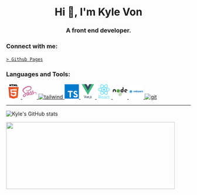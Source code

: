 <h1 align="center">Hi 👋, I'm Kyle Von</h1>
<h3 align="center">A front end developer.</h3>

<h3 align="left">Connect with me:</h3>

[`> Github Pages`](https://jhxxs.github.io "🍵路漫漫其修远兮")

<p align="left"></p>

<h3 align="left">Languages and Tools:</h3>
<p align="left">
<!-- <a href="https://www.w3schools.com/css/" target="_blank" rel="noreferrer"> <img src="https://raw.githubusercontent.com/devicons/devicon/master/icons/css3/css3-original-wordmark.svg" alt="css3" width="40" height="40"/> </a>  -->
<a href="https://www.w3.org/html/" target="_blank" rel="noreferrer"> <img src="https://raw.githubusercontent.com/devicons/devicon/master/icons/html5/html5-original-wordmark.svg" alt="html5" width="40" height="40"/> </a> 
<a href="https://sass-lang.com" target="_blank" rel="noreferrer"> <img src="https://raw.githubusercontent.com/devicons/devicon/master/icons/sass/sass-original.svg" alt="sass" width="40" height="40"/> </a>
 <a href="https://tailwindcss.com/" target="_blank" rel="noreferrer"> <img src="https://www.vectorlogo.zone/logos/tailwindcss/tailwindcss-icon.svg" alt="tailwind" width="40" height="40"/> </a> 
 <a href="https://www.typescriptlang.org/" target="_blank" rel="noreferrer"> <img src="https://raw.githubusercontent.com/devicons/devicon/master/icons/typescript/typescript-original.svg" alt="typescript" width="40" height="40"/> </a> 
<!-- <a href="https://developer.mozilla.org/en-US/docs/Web/JavaScript" target="_blank" rel="noreferrer"> <img src="https://raw.githubusercontent.com/devicons/devicon/master/icons/javascript/javascript-original.svg" alt="javascript" width="40" height="40"/> </a> --> 
 <a href="https://vuejs.org/" target="_blank" rel="noreferrer"> <img src="https://raw.githubusercontent.com/devicons/devicon/master/icons/vuejs/vuejs-original-wordmark.svg" alt="vuejs" width="40" height="40"/> </a>
 <a href="https://reactjs.org/" target="_blank" rel="noreferrer"> <img src="https://raw.githubusercontent.com/devicons/devicon/master/icons/react/react-original-wordmark.svg" alt="react" width="40" height="40"/> </a>
 <a href="https://nodejs.org" target="_blank" rel="noreferrer"> <img src="https://raw.githubusercontent.com/devicons/devicon/master/icons/nodejs/nodejs-original-wordmark.svg" alt="nodejs" width="40" height="40"/> </a> 
 <a href="https://webpack.js.org" target="_blank" rel="noreferrer"> <img src="https://raw.githubusercontent.com/devicons/devicon/d00d0969292a6569d45b06d3f350f463a0107b0d/icons/webpack/webpack-original-wordmark.svg" alt="webpack" width="40" height="40"/> </a>
<a href="https://git-scm.com/" target="_blank" rel="noreferrer"> <img src="https://www.vectorlogo.zone/logos/git-scm/git-scm-icon.svg" alt="git" width="40" height="40"/> </a>
</p>

<hr />

![Kyle's GitHub stats](https://github-readme-stats.vercel.app/api?username=jhxxs&show_icons=true&theme=tokyonight&hide_border=true)

<!-- <img src="./icon.png" width="24px" align="base" /> -->

<img width="460" height="182" src="https://ns.yuy1n.io/card/753ab141d8d20fe0/history" />

<!-- ![MR. Peanut Butter](https://img3.doubanio.com/view/photo/l/public/p2498570493.webp) -->

<!-- [![spotify-github-profile](https://spotify-github-profile.vercel.app/api/view?uid=315rppxnfwubwbthcpoehluh43xm&cover_image=false&theme=default&show_offline=true&background_color=121212&interchange=false&bar_color_cover=true)](https://spotify-github-profile.vercel.app/api/view?uid=315rppxnfwubwbthcpoehluh43xm&redirect=true) -->

<!-- ### About My Name:

**Kyle** is originated from [**Kyle Broflovski**](https://southpark.fandom.com/wiki/Kyle_Broflovski) <img src="https://static.wikia.nocookie.net/southpark/images/9/95/Kyle-broflovski.png/revision/latest/scale-to-width-down/350?cb=20190411033301" style="cursor:help;transform:rotateZ(-10deg);" title="OMG, they killed Kenny again!" width="40px"> in **_South Park_**, **Von** comes from [German language](https://en.wikipedia.org/wiki/Von), as it is translated into Chinese as '**冯**', exactly my lastname🤣. -->

<!-- ![Steam Card](https://card.yuy1n.io/card/76561198315914803/gradient3,badge,group,bg-game-250320) -->

<!-- [![Apple Music](https://music-profile.rayriffy.com/theme/dark.svg?uid=001984.b963f50fda794f2fbc1d851c37506793.0741)](https://github.com/rayriffy/apple-music-github-profile) -->

